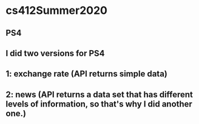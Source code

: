 # cs412Summer2020
## PS4
## I did two versions for PS4
## 1: exchange rate (API returns simple data)
## 2: news (API returns a data set that has different levels of information, so that's why I did another one.)
